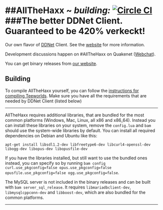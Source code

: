 ##AllTheHaxx ~ _building:_ [![Circle CI](https://circleci.com/gh/Henningstone/AllTheHaxx/tree/master.svg?style=svg)](https://circleci.com/gh/Henningstone/AllTheHaxx/tree/master)
###The better DDNet Client. Guaranteed to be 420% verkeckt!
================================
Our own flavor of [DDNet](https://github.com/ddnet/ddnet) Client. See the [website](http:/AllTheHaxx.tk/) for more information.

Development discussions happen on #AllTheHaxx on Quakenet ([Webchat](http://webchat.quakenet.org/?channels=AllTheHaxx&uio=d4)).

You can get binary releases from [our website](http://AllTheHaxx.tk/).

Building
--------

To compile AllTheHaxx yourself, you can follow the [instructions for compiling Teeworlds](https://www.teeworlds.com/?page=docs&wiki=compiling_everything).
Make sure you have all the requirements that are needed by DDNet Client (listed below)

--------------------------
AllTheHaxx requires additional libraries, that are bundled for the most common platforms (Windows, Mac, Linux, all x86 and x86_64). Instead you can install these libraries on your system, remove the `config.lua` and `bam` should use the system-wide libraries by default. You can install all required dependencies on Debian and Ubuntu like this:

    apt-get install libsdl1.2-dev libfreetype6-dev libcurl4-openssl-dev libogg-dev libopus-dev libopusfile-dev

If you have the libraries installed, but still want to use the bundled ones instead, you can specify so by running `bam config curl.use_pkgconfig=false opus.use_pkgconfig=false opusfile.use_pkgconfig=false ogg.use_pkgconfig=false`.

The MySQL server is not included in the binary releases and can be built with `bam server_sql_release`. It requires `libmariadbclient-dev`, `libmysqlcppconn-dev` and `libboost-dev`, which are also bundled for the common platforms.

--------------------------
